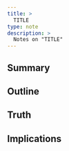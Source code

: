 ```yaml
---
title: >
  TITLE
type: note
description: >
  Notes on "TITLE"
---
```


## Summary



## Outline



## Truth



## Implications


